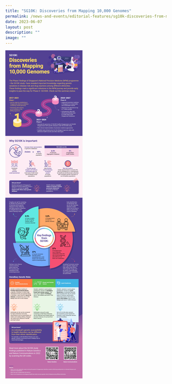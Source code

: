 ```yaml
---
title: "SG10K: Discoveries from Mapping 10,000 Genomes"
permalink: /news-and-events/editorial-features/sg10k-discoveries-from-mapping-10000-genomes/
date: 2023-06-07
layout: post
description: ""
image: ""
---
```

![](/images/Resources/Editorial%20Features/2023/precise-sg10k.jpg)